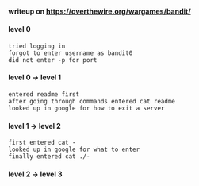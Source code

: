 #### writeup on https://overthewire.org/wargames/bandit/

#### level 0 

```
tried logging in
forgot to enter username as bandit0
did not enter -p for port
```

#### level 0 -> level 1

```
entered readme first
after going through commands entered cat readme
looked up in google for how to exit a server
```
#### level 1 -> level 2 

```
first entered cat -
looked up in google for what to enter
finally entered cat ./-
```

#### level 2 -> level 3
